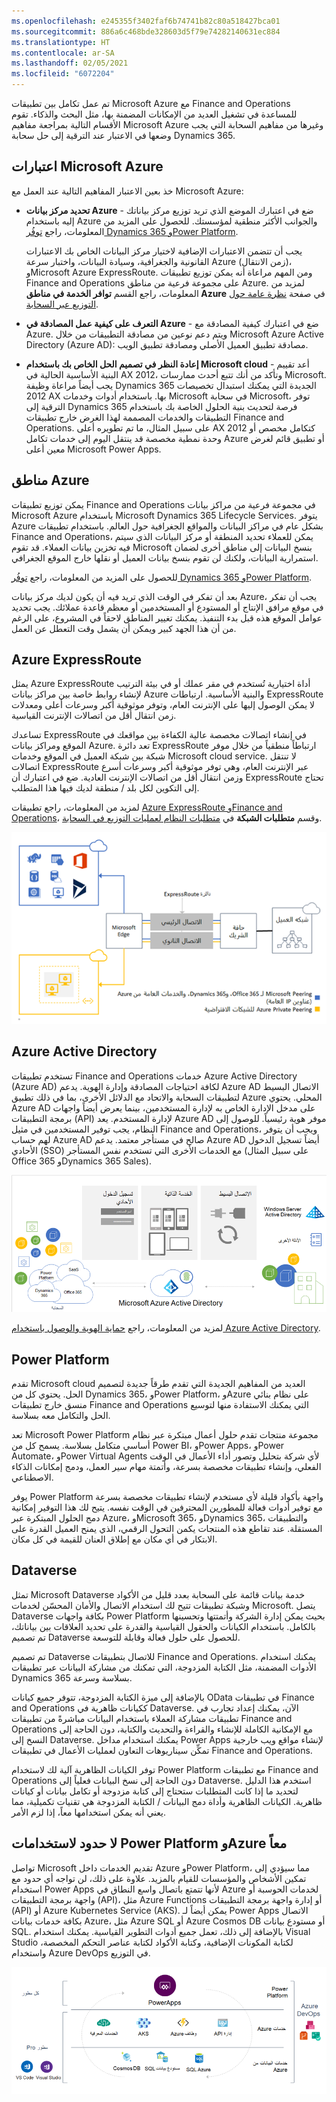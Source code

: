 ```yaml
---
ms.openlocfilehash: e245355f3402faf6b74741b82c80a518427bca01
ms.sourcegitcommit: 886a6c468bde328603d5f79e74282140631ec884
ms.translationtype: HT
ms.contentlocale: ar-SA
ms.lasthandoff: 02/05/2021
ms.locfileid: "6072204"
---
```

تم عمل تكامل بين تطبيقات Microsoft Azure مع Finance and Operations للمساعدة في تشغيل العديد من الإمكانات المضمنة بها، مثل البحث والذكاء. تقوم الأقسام التالية بمراجعة مفاهيم Microsoft Azure وغيرها من مفاهيم السحابة التي يجب وضعها في الاعتبار عند الترقية إلى حل سحابة Dynamics 365.

## <a name="microsoft-azure-considerations"></a>اعتبارات Microsoft Azure
خذ بعين الاعتبار المفاهيم التالية عند العمل مع Microsoft Azure:

- **تحديد مركز بيانات Azure** - ضع في اعتبارك الموضع الذي تريد توزيع مركز بياناتك إليه باستخدام Azure والجوانب الأكثر منطقية لمؤسستك. للحصول على المزيد من المعلومات، راجع [توفُر Dynamics 365 وPower Platform](https://dynamics.microsoft.com/geographic-availability/?azure-portal=true). 

    يجب أن تتضمن الاعتبارات الإضافية لاختيار مركز البيانات الخاص بك الاعتبارات القانونية والجغرافية، وسيادة البيانات، واختبار سرعة Azure (زمن الانتقال)، وMicrosoft Azure ExpressRoute. ومن المهم مراعاة أنه يمكن توزيع تطبيقات Finance and Operations على مجموعة فرعية من مناطق Azure. لمزيد من المعلومات، راجع القسم **توافر الخدمة في مناطق Azure** في صفحة [نظرة عامة حول التوزيع عبر السحابة](https://docs.microsoft.com/dynamics365/fin-ops-core/dev-itpro/deployment/cloud-deployment-overview?azure-portal=true&toc=/dynamics365/finance/toc.json#service-availability-in-azure-regions). 

- **التعرف على كيفية عمل المصادقة في Azure** - ضع في اعتبارك كيفية المصادقة مع Azure. ويتم دعم نوعين من مصادقة التطبيقات من خلال Microsoft Azure Active Directory (Azure AD): مصادقة تطبيق العميل الأصلي ومصادقة تطبيق الويب. 

- **إعادة النظر في تصميم الحل الخاص بك باستخدام Microsoft cloud** - أعد تقييم البنية الأساسية الحالية في AX 2012، وتأكد من أنك تتبع أحدث ممارسات Microsoft. يجب أيضاً مراعاة وظيفة Dynamics 365 الجديدة التي يمكنك استبدال تخصيصات 2012 AX بها. باستخدام أدوات وخدمات Microsoft في سحابة Microsoft، توفر الترقية إلى Dynamics 365 فرصة لتحديث بنية الحلول الخاصة بك باستخدام التطبيقات والخدمات المصممة لهذا الغرض خارج تطبيقات Finance and Operations. على سبيل المثال، ما تم تطويره أعلى AX 2012 كتكامل مخصص أو وحدة نمطية مخصصة قد ينتقل اليوم إلى خدمات تكامل Azure أو تطبيق قائم لغرض معين أعلى Microsoft Power Apps.

## <a name="azure-regions"></a>مناطق Azure
يمكن توزيع تطبيقات Finance and Operations في مجموعة فرعية من مراكز بيانات Microsoft Azure باستخدام Microsoft Dynamics 365 Lifecycle Services. يتوفر Azure بشكل عام في مراكز البيانات والمواقع الجغرافية حول العالم. باستخدام تطبيقات Finance and Operations، يمكن للعملاء تحديد المنطقة أو مركز البيانات الذي سيتم فيه تخزين بيانات العملاء. قد تقوم Microsoft بنسخ البيانات إلى مناطق أخرى لضمان استمرارية البيانات، ولكنك لن تقوم بنسخ بيانات العميل أو نقلها خارج الموقع الجغرافي. 

للحصول على المزيد من المعلومات، راجع [توفُر Dynamics 365 وPower Platform](https://dynamics.microsoft.com/geographic-availability/?azure-portal=true).

بعد أن تفكر في الوقت الذي تريد فيه أن يكون لديك مركز بيانات Azure، يجب أن تفكر في موقع مرافق الإنتاج أو المستودع أو المستخدمين أو معظم قاعدة عملائك. يجب تحديد عوامل الموقع هذه قبل بدء التنفيذ. يمكنك تغيير المناطق لاحقاً في المشروع، على الرغم من أن هذا الجهد كبير ويمكن أن يشمل وقت التعطل عن العمل.

## <a name="azure-expressroute"></a>Azure ExpressRoute
يمثل Azure ExpressRoute أداة اختيارية تُستخدم في مقر عملك أو في بيئة الترتيب لإنشاء روابط خاصة بين مراكز بيانات Azure والبنية الأساسية. ارتباطات ExpressRoute لا يمكن الوصول إليها على الإنترنت العام، وتوفر موثوقية أكبر وسرعات أعلى ومعدلات زمن انتقال أقل من اتصالات الإنترنت القياسية. 

تساعدك ExpressRoute في إنشاء اتصالات مخصصة عالية الكفاءة بين مواقعك في الموقع ومراكز بيانات Azure. تعد دائرة ExpressRoute ارتباطاً منطقياً من خلال موفر شبكة بين شبكة العميل في الموقع وخدمات Microsoft cloud service. لا تنتقل اتصالات ExpressRoute عبر الإنترنت العام، وهي توفر موثوقية أكبر وسرعات أسرع وزمن انتقال أقل من اتصالات الإنترنت العادية. ضع في اعتبارك أن ExpressRoute تحتاج إلى التكوين لكل بلد / منطقة لديك فيها هذا المتطلب. 

لمزيد من المعلومات، راجع تطبيقات [Azure ExpressRoute وFinance and Operations](https://docs.microsoft.com/dynamics365/fin-ops-core/dev-itpro/deployment/expressroute/?azure-portal=true)، وقسم **متطلبات الشبكة** في [متطلبات النظام لعمليات التوزيع في السحابة](https://docs.microsoft.com/dynamics365/fin-ops-core/fin-ops/get-started/system-requirements#network-requirements/?azure-portal=true).
 
[ ![رسم تخطيطي يوضح كيفية عمل Azure ExpressRoute والتناظر.](../media/express-route-c.png)](../media/express-route-c.png#lightbox)


## <a name="azure-active-directory"></a>Azure Active Directory 
تستخدم تطبيقات Finance and Operations خدمات Azure Active Directory (Azure AD) لكافة احتياجات المصادقة وإدارة الهوية. يدعم Azure AD الاتصال البسيط لتطبيقات السحابة والاتحاد مع الدلائل الأخرى، بما في ذلك تطبيق Azure المحلي. يحتوي Azure AD على مدخل الإدارة الخاص به لإدارة المستخدمين، بينما يعرض أيضاً واجهات برمجة التطبيقات (API) لإدارة المستخدم. يعد Azure AD موفر هوية رئيسياً. للوصول إلى النظام، يجب توفير المستخدمين في مثيل Finance and Operations، ويجب أن يتوفر لهم حساب Azure AD صالح في مستأجر معتمد. يدعم Azure AD أيضاً تسجيل الدخول الأحادي (SSO) مع الخدمات الأخرى التي تستخدم نفس المستأجر (على سبيل المثال Office 365 وDynamics 365 Sales). 

[ ![رسم تخطيطي يوضح كيفية عمل Azure Active Directory لإدارة الهوية.](../media/azure-active-directory-authentication-c.png) ](../media/azure-active-directory-authentication-c.png#lightbox)

لمزيد من المعلومات، راجع [حماية الهوية والوصول باستخدام Azure Active Directory](https://docs.microsoft.com/learn/paths/m365-identity//?azure-portal=true).

## <a name="power-platform"></a>Power Platform
تقدم Microsoft cloud العديد من المفاهيم الجديدة التي تقدم طرقاً جديدة لتصميم الحل. يحتوي كل من Dynamics 365، وPower Platform، وAzure على نظام بنائي منسق خارج تطبيقات Finance and Operations التي يمكنك الاستفادة منها لتوسيع الحل والتكامل معه بسلاسة.

تعد Microsoft Power Platform مجموعة منتجات تقدم حلول أعمال مبتكرة عبر نظام أساسي متكامل بسلاسة. يسمح كل من Power BI، وPower Apps، وPower Automate، وPower Virtual Agents لأي شركة بتحليل وتصور أداء الأعمال في الوقت الفعلي، وإنشاء تطبيقات مخصصة بسرعة، وأتمتة مهام سير العمل، ودمج إمكانات الذكاء الاصطناعي.

يوفر Power Platform واجهة بأكواد قليلة لأي مستخدم لإنشاء تطبيقات مخصصة بسرعة مع توفير أدوات فعالة للمطورين المحترفين في الوقت نفسه. يتيح لك هذا التوفير إمكانية دمج الحلول المبتكرة عبر Azure، وMicrosoft 365، وDynamics 365، والتطبيقات المستقلة. عند تقاطع هذه المنتجات يكمن التحول الرقمي، الذي يمنح العميل القدرة على الابتكار في أي مكان مع إطلاق العنان للقيمة في كل مكان.

## <a name="dataverse"></a>Dataverse
تمثل Microsoft Dataverse خدمة بيانات قائمة على السحابة بعدد قليل من الأكواد وشبكة تطبيقات تتيح لك استخدام الاتصال والأمان المحسّن لخدمات Microsoft. يتصل Dataverse بكافة واجهات Power Platform بحيث يمكن إدارة الشركة وأتمتتها وتحسينها بالكامل. باستخدام الكيانات والحقول القياسية والقدرة على تحديد العلاقات بين بياناتك، تم تصميم Dataverse للحصول على حلول فعالة وقابلة للتوسعة. 

تم تصميم Dataverse للاتصال بتطبيقات Finance and Operations. يمكنك استخدام الأدوات المضمنة، مثل الكتابة المزدوجة، التي تمكنك من مشاركة البيانات عبر تطبيقات Dynamics 365 بسلاسة وسرعة. 

بالإضافة إلى ميزة الكتابة المزدوجة، تتوفر جميع كيانات OData في تطبيقات Finance and Operations ككيانات ظاهرية في Dataverse. الآن، يمكنك إعداد تجارب في تطبيقات مشاركة العملاء باستخدام البيانات مباشرةً من تطبيقات Finance and Operations مع الإمكانية الكاملة للإنشاء والقراءة والتحديث والكتابة، دون الحاجة إلى النسخ إلى Dataverse. يمكنك استخدام مداخل Power Apps لإنشاء مواقع ويب خارجية تمكِّن سيناريوهات التعاون لعمليات الأعمال في تطبيقات Finance and Operations.

توفر الكيانات الظاهرية آلية لك لاستخدام Power Platform مع تطبيقات Finance and Operations دون الحاجة إلى نسخ البيانات فعلياً إلى Dataverse. استخدم هذا الدليل لتحديد ما إذا كانت المتطلبات ستحتاج إلى كتابة مزدوجة أو تكامل بيانات أو كيانات ظاهرية. الكيانات الظاهرية وأداة دمج البيانات / الكتابة المزدوجة هي تقنيات تكميلية، مما يعني أنه يمكن استخدامها معاً، إذا لزم الأمر.

## <a name="azure-plus-power-platform-equals-no-limits"></a>لا حدود لاستخدامات Power Platform وAzure معاً
تواصل Microsoft تقديم الخدمات داخل Azure وPower Platform، مما سيؤدي إلى تمكين الأشخاص والمؤسسات للقيام بالمزيد. علاوة على ذلك، لن تواجه أي حدود مع استخدام Power Apps لأنها تتمتع باتصال واسع النطاق في Azure لخدمات الحوسبة أو واجهة برمجة التطبيقات (API)، مثل Azure Functions أو إدارة واجهة برمجة التطبيقات (API) أو Azure Kubernetes Service ‏(AKS). يمكن أيضاً لـ Power Apps الاتصال بكافة خدمات بيانات Azure، مثل Azure SQL أو Azure Cosmos DB أو مستودع بيانات SQL. بالإضافة إلى ذلك، تعمل جميع أدوات التطوير القياسية. يمكنك استخدام Visual Studio لكتابة المكونات الإضافية، وكتابة الأكواد لكتابة عناصر التحكم المخصصة، واستخدام Azure DevOps في التوزيع.
 
[ ![رسم تخطيطي يوضح كيفية الاتصال الذي يوفره Power Platform وAzure.](../media/no-limits-c.png) ](../media/no-limits-c.png#lightbox)
